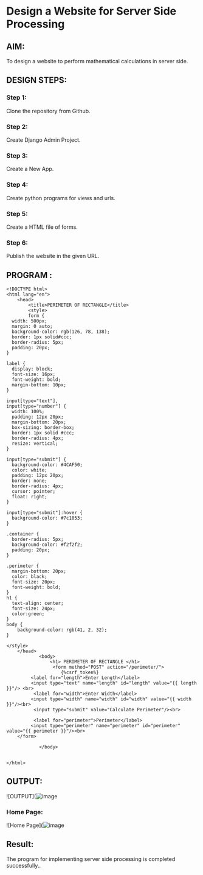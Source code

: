 # Design a Website for Server Side Processing

## AIM:
To design a website to perform mathematical calculations in server side.

## DESIGN STEPS:

### Step 1:
Clone the repository from Github.

### Step 2:
Create Django Admin Project.

### Step 3:
Create a New App.

### Step 4:
Create python programs for views and urls.

### Step 5:
Create a HTML file of forms.

### Step 6:

Publish the website in the given URL.

## PROGRAM :
```
<!DOCTYPE html>
<html lang="en">
    <head>
        <title>PERIMETER OF RECTANGLE</title>
        <style>
        form {
  width: 500px;
  margin: 0 auto;
  background-color: rgb(126, 78, 138);
  border: 1px solid#ccc;
  border-radius: 5px;
  padding: 20px;
}

label {
  display: block;
  font-size: 16px;
  font-weight: bold;
  margin-bottom: 10px;
}

input[type="text"],
input[type="number"] {
  width: 100%;
  padding: 12px 20px;
  margin-bottom: 20px;
  box-sizing: border-box;
  border: 1px solid #ccc;
  border-radius: 4px;
  resize: vertical;
}

input[type="submit"] {
  background-color: #4CAF50;
  color: white;
  padding: 12px 20px;
  border: none;
  border-radius: 4px;
  cursor: pointer;
  float: right;
}

input[type="submit"]:hover {
  background-color: #7c1053;
}

.container {
  border-radius: 5px;
  background-color: #f2f2f2;
  padding: 20px;
}

.perimeter {
  margin-bottom: 20px;
  color: black;
  font-size: 20px;
  font-weight: bold;
}
h1 {
  text-align: center;
  font-size: 24px;
  color:green;
}
body {
    background-color: rgb(41, 2, 32);
}

</style>
    </head>
            <body>
                <h1> PERIMETER OF RECTANGLE </h1>
                 <form method="POST" action="/perimeter/">
                    {%csrf_token%}	
		 <label for="length">Enter Length</label>
         <input type="text" name="length" id="length" value="{{ length }}"/> <br>			
          <label for="width">Enter Width</label>
         <input type="width" name="width" id="width" value="{{ width }}"/><br>
          <input type="submit" value="Calculate Perimeter"/><br>

          <label for="perimeter">Perimeter</label>
         <input type="perimeter" name="perimeter" id="perimeter" value="{{ perimeter }}"/><br>
	</form>

            </body>
        
    
</html>
```
## OUTPUT:
![OUTPUT](![image](https://user-images.githubusercontent.com/118657189/213902704-970a2f2d-b4be-4e9f-bd1e-4ea591042956.png)


### Home Page:
![Home Page](![image](https://user-images.githubusercontent.com/118657189/213902720-1e591662-95e5-432f-9294-d364b7f22765.png)


## Result:
The program for implementing server side processing is completed successfully..
